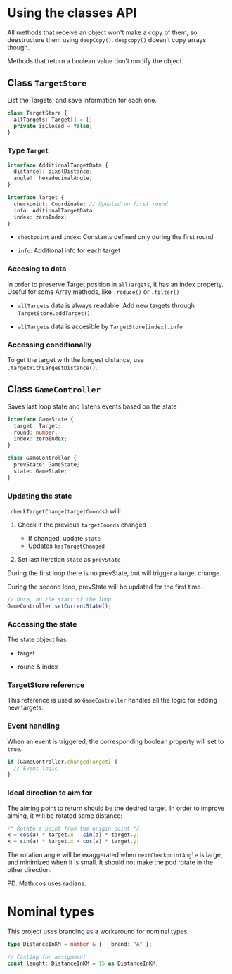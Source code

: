 # Using the classes API

All methods that receive an object won't make a copy of them, so deestructure them using `deepCopy()`. `deepcopy()` doesn't copy arrays though.

Methods that return a boolean value don't modify the object.

## Class `TargetStore`

List the Targets, and save information for each one.

```ts
class TargetStore {
  allTargets: Target[] = [];
  private isClosed = false;
}
```

### Type `Target`

```ts
interface AdditionalTargetData {
  distance?: pixelDistance;
  angle?: hexadecimalAngle;
}

interface Target {
  checkpoint: Coordinate; // Updated on first round
  info: AditionalTargetData;
  index: zeroIndex;
}
```

- `checkpoint` and `index`: Constants defined only during the first round

- `info`: Additional info for each target

### Accesing to data

In order to preserve Target position in `allTargets`, it has an index property. Useful for some Array methods, like `.reduce()` or `.filter()`

- `allTargets` data is always readable. Add new targets through `TargetStore.addTarget()`.

- `allTargets` data is accesible by `TargetStore[index].info`

### Accessing conditionally

To get the target with the longest distance, use `.targetWithLargestDistance()`.

## Class `GameController`

Saves last loop state and listens events based on the state

```ts
interface GameState {
  target: Target;
  round: number;
  index: zeroIndex;
}

class GameController {
  prevState: GameState;
  state: GameState;
}
```

### Updating the state

`.checkTargetChange(targetCoords)` will:

1. Check if the previous `targetCoords` changed

   - If changed, update `state`
   - Updates `hasTargetChanged`

2. Set last iteration `state` as `prevState`

During the first loop there is no prevState, but will trigger a target change.

During the second loop, prevState will be updated for the first time.

```ts
// Once, on the start of the loop
GameController.setCurrentState();
```

### Accessing the state

The state object has:

- target

- round & index

### TargetStore reference

This reference is used so `GameController` handles all the logic for adding new targets.

### Event handling

When an event is triggered, the corresponding boolean property will set to `true`.

```ts
if (GameController.changedTarget) {
  // Event logic
}
```

### Ideal direction to aim for

The aiming point to return should be the desired target. In order to improve aiming, it will be rotated some distance:

```js
/* Rotate a point from the origin point */
x = cos(a) * target.x - sin(a) * target.y;
x = sin(a) * target.x + cos(a) * target.y;
```

The rotation angle will be exaggerated when `nextCheckpointAngle` is large, and minimized when it is small. It should not make the pod rotate in the other direction.

PD. Math.cos uses radians.

# Nominal types

This project uses branding as a workaround for nominal types.

```ts
type DistanceInKM = number & { __brand: "A" };

// Casting for assignment
const lenght: DistanceInKM = 15 as DistanceInKM;
```
